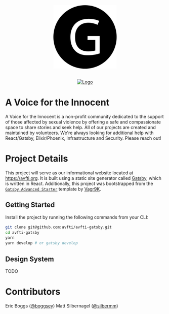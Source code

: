 <div align="center"  style="margin-bottom:30px">
    <img src="static/logos/logo-1024.png" alt="Logo" width='200px' height='200px'/>
</div>

<div align="center">
    <a href='https://github.com/prettier/prettier'>
      <img src="https://img.shields.io/badge/code_style-prettier-ff69b4.svg?style=flat-square" alt="Logo" />
    </a>
</div>

# A Voice for the Innocent

A Voice for the Innocent is a non-profit community dedicated to the support of those affected by sexual violence by offering a safe and compassionate space to share stories and seek help. All of our projects are created and maintained by volunteers. We're always looking for additional help with React/Gatsby, Elixir/Phoenix, Infrastructure and Security. Please reach out!

# Project Details

This project will serve as our informational website located at <https://avfti.org>. It is built using a static site generator called [Gatsby](https://github.com/gatsbyjs/gatsby/), which is written in React. Additionally, this project was bootstrapped from the [`Gatsby Advanced Starter`](https://github.com/Vagr9K/gatsby-advanced-starter/) template by [Vagr9K](https://github.com/Vagr9K).

## Getting Started

Install the project by running the following commands from your CLI:

```sh
git clone git@github.com:avfti/avfti-gatsby.git
cd avfti-gatsby
yarn
yarn develop # or gatsby develop
```

## Design System

TODO

# Contributors

Eric Boggs ([@boggsey](https://www.linkedin.com/in/etboggs/))
Matt Silbernagel ([@silbermm](https://github.com/silbermm))
